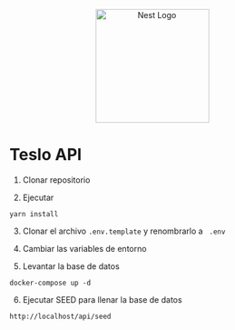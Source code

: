 <p align="center">
  <a href="http://nestjs.com/" target="blank"><img src="https://nestjs.com/img/logo-small.svg" width="200" alt="Nest Logo" /></a>
</p>

# Teslo API

1. Clonar repositorio

2. Ejecutar

```
yarn install
```

3. Clonar el archivo `.env.template` y renombrarlo a ` .env`

4. Cambiar las variables de entorno

5. Levantar la base de datos

```
docker-compose up -d
```

6. Ejecutar SEED para llenar la base de datos

```
http://localhost/api/seed
```

